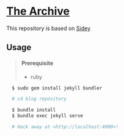 # [The Archive](https://bossm0n5t3r.github.io/)

This repository is based on [Sidey](https://github.com/ronv/sidey)

## Usage

> #### Prerequisite
>
> - ruby

```sh
  $ sudo gem install jekyll bundler

  # cd blog repository

  $ bundle install
  $ bundle exec jekyll serve

  # Hack away at <http://localhost:4000>!
```
